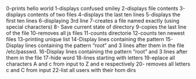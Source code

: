 0-prints hello world
1-displays confused smiley
2-displays file contents
3-displays contents of two files
4-displays the last ten lines
5-displays the first ten lines
6-displaying 3rd line
7-creates a file named exactly (using special characters)
8- Save current state of directory
9-copies the last line of the file
10-removes all js files
11-counts directorie
12-counts ten newest files
13-printing unique list
14-Display lines containing the pattern
15-Display lines containing the pattern “root” and 3 lines after them in the file /etc/passwd.
16-Display lines containing the pattern “root” and 3 lines after them in the file 
17-hide word
18-lines starting with letters
19-eplace all characters A and c from input to Z and e respectively
20- removes all letters c and C from input
22-list all users with their hom dirs 
